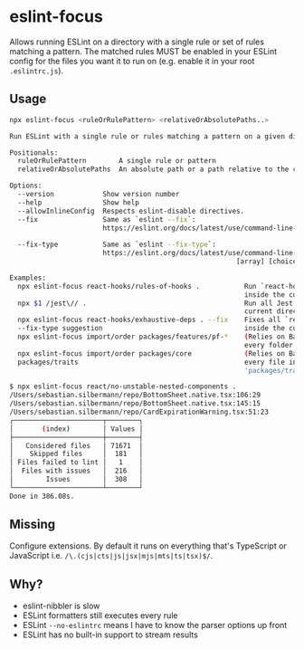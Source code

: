 # eslint-focus

Allows running ESLint on a directory with a single rule or set of rules matching a pattern.
The matched rules MUST be enabled in your ESLint config for the files you want it to run on (e.g. enable it in your root `.eslintrc.js`).

## Usage

```bash
npx eslint-focus <ruleOrRulePattern> <relativeOrAbsolutePaths..>

Run ESLint with a single rule or rules matching a pattern on a given directory.

Positionals:
  ruleOrRulePattern        A single rule or pattern                                                 [string]
  relativeOrAbsolutePaths  An absolute path or a path relative to the current working directory.    [string]

Options:
  --version            Show version number                                                         [boolean]
  --help               Show help                                                                   [boolean]
  --allowInlineConfig  Respects eslint-disable directives.                        [boolean] [default: false]
  --fix                Same as `eslint --fix`:
                       https://eslint.org/docs/latest/use/command-line-interface#--fix
                                                                                  [boolean] [default: false]
  --fix-type           Same as `eslint --fix-type`:
                       https://eslint.org/docs/latest/use/command-line-interface#--fix-type
                                                        [array] [choices: "problem", "suggestion", "layout"]

Examples:
  npx eslint-focus react-hooks/rules-of-hooks .           Run `react-hooks/rules-of-hooks` on every file
                                                          inside the current directory.
  npx $1 /jest\// .                                       Run all Jest rules on every file inside the
                                                          current directory.
  npx eslint-focus react-hooks/exhaustive-deps . --fix    Fixes all `react-hooks/exhaustive-deps` issues
  --fix-type suggestion                                   inside the current directory.
  npx eslint-focus import/order packages/features/pf-*    (Relies on Bash globbing) Run `import/order` on
                                                          every folder matching 'packages/features/pf-*'.
  npx eslint-focus import/order packages/core             (Relies on Bash globbing) Run `import/order` on
  packages/traits                                         every file inside 'packages/core' OR
                                                          'packages/traits'.
```

```bash
$ npx eslint-focus react/no-unstable-nested-components .
/Users/sebastian.silbermann/repo/BottomSheet.native.tsx:106:29
/Users/sebastian.silbermann/repo/BottomSheet.native.tsx:145:15
/Users/sebastian.silbermann/repo/CardExpirationWarning.tsx:51:23
┌──────────────────────┬────────┐
│       (index)        │ Values │
├──────────────────────┼────────┤
│   Considered files   │ 71671  │
│    Skipped files     │  181   │
│ Files failed to lint │   1    │
│  Files with issues   │  216   │
│        Issues        │  308   │
└──────────────────────┴────────┘
Done in 386.08s.
```

## Missing

Configure extensions. By default it runs on everything that's TypeScript or JavaScript i.e. `/\.(cjs|cts|js|jsx|mjs|mts|ts|tsx)$/`.

## Why?

- eslint-nibbler is slow
- ESLint formatters still executes every rule
- ESLint `--no-eslintrc` means I have to know the parser options up front
- ESLint has no built-in support to stream results
